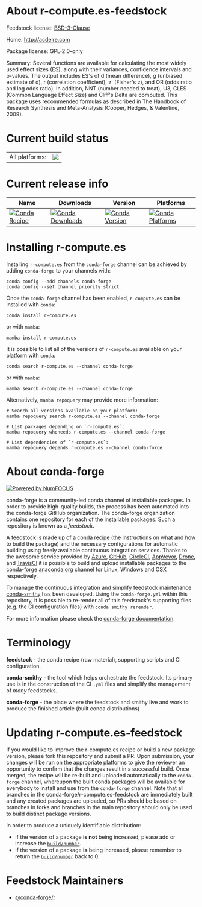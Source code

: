 About r-compute.es-feedstock
============================

Feedstock license: [BSD-3-Clause](https://github.com/conda-forge/r-compute.es-feedstock/blob/main/LICENSE.txt)

Home: http://acdelre.com

Package license: GPL-2.0-only

Summary: Several functions are available for calculating the most widely used effect sizes (ES), along with their variances, confidence intervals and p-values.  The output includes ES's of d (mean difference), g (unbiased estimate of d), r (correlation coefficient), z' (Fisher's z), and OR (odds ratio and log odds ratio). In addition, NNT (number needed to treat), U3, CLES (Common Language Effect Size) and Cliff's Delta are computed. This package uses recommended formulas as described in The Handbook of Research Synthesis and Meta-Analysis (Cooper, Hedges, & Valentine, 2009).

Current build status
====================


<table><tr><td>All platforms:</td>
    <td>
      <a href="https://dev.azure.com/conda-forge/feedstock-builds/_build/latest?definitionId=4201&branchName=main">
        <img src="https://dev.azure.com/conda-forge/feedstock-builds/_apis/build/status/r-compute.es-feedstock?branchName=main">
      </a>
    </td>
  </tr>
</table>

Current release info
====================

| Name | Downloads | Version | Platforms |
| --- | --- | --- | --- |
| [![Conda Recipe](https://img.shields.io/badge/recipe-r--compute.es-green.svg)](https://anaconda.org/conda-forge/r-compute.es) | [![Conda Downloads](https://img.shields.io/conda/dn/conda-forge/r-compute.es.svg)](https://anaconda.org/conda-forge/r-compute.es) | [![Conda Version](https://img.shields.io/conda/vn/conda-forge/r-compute.es.svg)](https://anaconda.org/conda-forge/r-compute.es) | [![Conda Platforms](https://img.shields.io/conda/pn/conda-forge/r-compute.es.svg)](https://anaconda.org/conda-forge/r-compute.es) |

Installing r-compute.es
=======================

Installing `r-compute.es` from the `conda-forge` channel can be achieved by adding `conda-forge` to your channels with:

```
conda config --add channels conda-forge
conda config --set channel_priority strict
```

Once the `conda-forge` channel has been enabled, `r-compute.es` can be installed with `conda`:

```
conda install r-compute.es
```

or with `mamba`:

```
mamba install r-compute.es
```

It is possible to list all of the versions of `r-compute.es` available on your platform with `conda`:

```
conda search r-compute.es --channel conda-forge
```

or with `mamba`:

```
mamba search r-compute.es --channel conda-forge
```

Alternatively, `mamba repoquery` may provide more information:

```
# Search all versions available on your platform:
mamba repoquery search r-compute.es --channel conda-forge

# List packages depending on `r-compute.es`:
mamba repoquery whoneeds r-compute.es --channel conda-forge

# List dependencies of `r-compute.es`:
mamba repoquery depends r-compute.es --channel conda-forge
```


About conda-forge
=================

[![Powered by
NumFOCUS](https://img.shields.io/badge/powered%20by-NumFOCUS-orange.svg?style=flat&colorA=E1523D&colorB=007D8A)](https://numfocus.org)

conda-forge is a community-led conda channel of installable packages.
In order to provide high-quality builds, the process has been automated into the
conda-forge GitHub organization. The conda-forge organization contains one repository
for each of the installable packages. Such a repository is known as a *feedstock*.

A feedstock is made up of a conda recipe (the instructions on what and how to build
the package) and the necessary configurations for automatic building using freely
available continuous integration services. Thanks to the awesome service provided by
[Azure](https://azure.microsoft.com/en-us/services/devops/), [GitHub](https://github.com/),
[CircleCI](https://circleci.com/), [AppVeyor](https://www.appveyor.com/),
[Drone](https://cloud.drone.io/welcome), and [TravisCI](https://travis-ci.com/)
it is possible to build and upload installable packages to the
[conda-forge](https://anaconda.org/conda-forge) [anaconda.org](https://anaconda.org/)
channel for Linux, Windows and OSX respectively.

To manage the continuous integration and simplify feedstock maintenance
[conda-smithy](https://github.com/conda-forge/conda-smithy) has been developed.
Using the ``conda-forge.yml`` within this repository, it is possible to re-render all of
this feedstock's supporting files (e.g. the CI configuration files) with ``conda smithy rerender``.

For more information please check the [conda-forge documentation](https://conda-forge.org/docs/).

Terminology
===========

**feedstock** - the conda recipe (raw material), supporting scripts and CI configuration.

**conda-smithy** - the tool which helps orchestrate the feedstock.
                   Its primary use is in the construction of the CI ``.yml`` files
                   and simplify the management of *many* feedstocks.

**conda-forge** - the place where the feedstock and smithy live and work to
                  produce the finished article (built conda distributions)


Updating r-compute.es-feedstock
===============================

If you would like to improve the r-compute.es recipe or build a new
package version, please fork this repository and submit a PR. Upon submission,
your changes will be run on the appropriate platforms to give the reviewer an
opportunity to confirm that the changes result in a successful build. Once
merged, the recipe will be re-built and uploaded automatically to the
`conda-forge` channel, whereupon the built conda packages will be available for
everybody to install and use from the `conda-forge` channel.
Note that all branches in the conda-forge/r-compute.es-feedstock are
immediately built and any created packages are uploaded, so PRs should be based
on branches in forks and branches in the main repository should only be used to
build distinct package versions.

In order to produce a uniquely identifiable distribution:
 * If the version of a package **is not** being increased, please add or increase
   the [``build/number``](https://docs.conda.io/projects/conda-build/en/latest/resources/define-metadata.html#build-number-and-string).
 * If the version of a package **is** being increased, please remember to return
   the [``build/number``](https://docs.conda.io/projects/conda-build/en/latest/resources/define-metadata.html#build-number-and-string)
   back to 0.

Feedstock Maintainers
=====================

* [@conda-forge/r](https://github.com/orgs/conda-forge/teams/r/)

